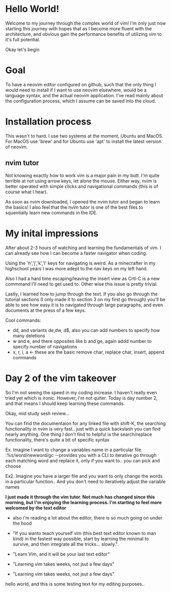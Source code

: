 # Hello World!

Welcome to my journey through the complex world of vim! I'm only just now starting this journey with 
hopes that as I become more fluent with the architecture, and obvious gain the performance benefits of utilizing vim to it's full potential.

Okay let's begin

# Goal
To have a neovim editor configured on github, such that the only thing I would need to install if I want to use neovim elsewhere, would be a language syntax, and the actual neovim application. I've read mainly about the configuration process, which I assume can be saved into the cloud.


# Installation process
This wasn't to hard. I use two systems at the moment, Ubuntu and MacOS. For MacOS use 'brew' and for Ubuntu use 'apt' to install the latest version of neovim.

## nvim tutor
Not knowing exactly how to work vim is a major pain in my butt. I'm quite terrible at not using arrow keys, let alone the mouse. Either way, nvim is better operated with simple clicks and navigational commands (this is of course what I hear). 

As soon as nvim downloaded, I opened the nvim tutor and began to learn the basics! I also feel that the nvim tutor is one of the best files to squentially learn new commands in the IDE.


# My inital impressions
After about 2-3 hours of watching and learning the fundamentals of vim. I can already see how I can become a faster navigator when coding.

Using the 'h','j','k','l' keys for navigating is weird. As a minecrafter in my highschool years I was more adept to the nav keys on my left hand. 

Also I had a hard time escaping/leaving the insert view as Crtl-C is a new commmand I'll need to get used to. Other wise this issue is pretty trivial.

Lastly, I learned how to jump through the text. If you also go through the tutorial sections (I only made it to section 3 on my first go through) you'll be able to see how easy it is to navigated through large paragraphs, and even documents at the press of a few keys.

Cool commands:
- dd, and variants de,dw, d$, also you can add numbers to specify how many deletions
- w and e, and there opposites like b and ge, again addd number to specify number of navigations
- x, r, i, a <- these are the basic remove char, replace char, insert, append commands


# Day 2 of the vim takeover
So I'm not seeing the speed in my coding increase. I haven't really even tried
yet which is ironic. However, I'm not quiter. Today is day number 2, and that
means I should keep learning these commands. 

Okay, mid study sesh review...

You can find the documentaion for any linked file with shift-K, the searching
functionality in nvim is very fast.. just with a quick backslash you can find
nearly anything. One thing I don't find to helpful is the search/replace
functionality, there's quite a bit of specific syntax

Ex. Imagine I want to change a variables name in a particular file.
:%s/word/newword/gc --provides you with a CLI to iterative go through each
matching  word and replace it, only if you want to.. you can pick and choose

Ex2. Imagine you have a larger file and you want to only change the words in a
particular function.. And you don't need to iteratively adjust the variable
names


**I just made it through the vim tutor. Not much has changed since this
morning, but I'm enjoying the learning process. I'm starting to feel more
welcomed by the text editor**
- also i'm reading a lot about the editor, there is so much going on under the
  hood

- "If you wanto teach yourself vim (this best text editor known to man kind) in
  the fastest way possible, start by learning the minimal to survive, and then
  integrate all the tricks... slowly.".
- "Learn Vim, and it will be your last text editor"
- "Learning vim takes weeks, not jsut a few days"


- "Learning vim takes weeks, not jsut a few days"


hello world, and this is some testing text for my editing purposes..


